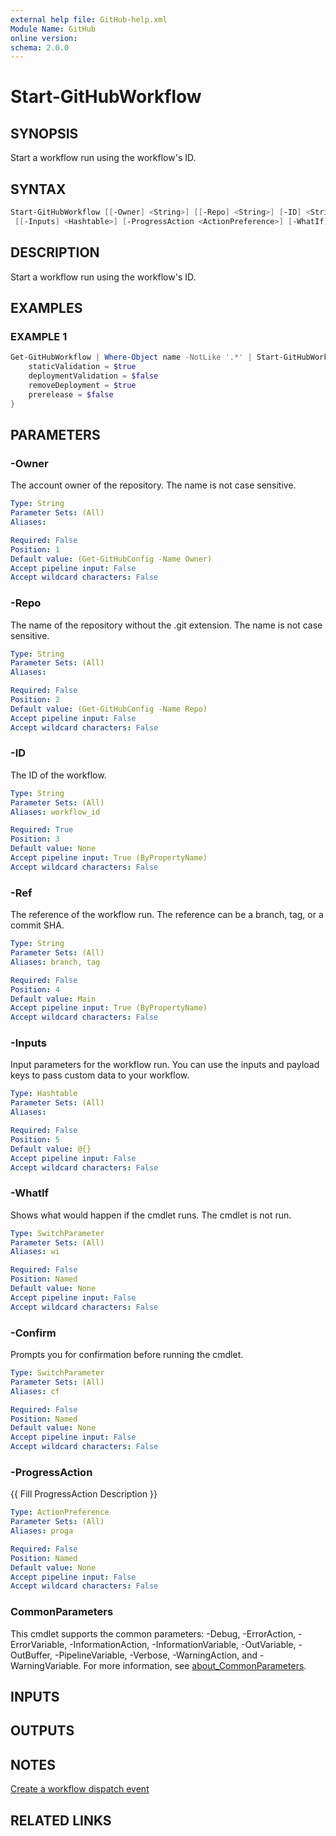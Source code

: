 ```yaml
---
external help file: GitHub-help.xml
Module Name: GitHub
online version:
schema: 2.0.0
---
```


# Start-GitHubWorkflow

## SYNOPSIS
Start a workflow run using the workflow's ID.

## SYNTAX

```powershell
Start-GitHubWorkflow [[-Owner] <String>] [[-Repo] <String>] [-ID] <String> [[-Ref] <String>]
 [[-Inputs] <Hashtable>] [-ProgressAction <ActionPreference>] [-WhatIf] [-Confirm] [<CommonParameters>]
```

## DESCRIPTION
Start a workflow run using the workflow's ID.

## EXAMPLES

### EXAMPLE 1
```powershell
Get-GitHubWorkflow | Where-Object name -NotLike '.*' | Start-GitHubWorkflow -Inputs @{
    staticValidation = $true
    deploymentValidation = $false
    removeDeployment = $true
    prerelease = $false
}
```

## PARAMETERS

### -Owner
The account owner of the repository.
The name is not case sensitive.

```yaml
Type: String
Parameter Sets: (All)
Aliases:

Required: False
Position: 1
Default value: (Get-GitHubConfig -Name Owner)
Accept pipeline input: False
Accept wildcard characters: False
```

### -Repo
The name of the repository without the .git extension.
The name is not case sensitive.

```yaml
Type: String
Parameter Sets: (All)
Aliases:

Required: False
Position: 2
Default value: (Get-GitHubConfig -Name Repo)
Accept pipeline input: False
Accept wildcard characters: False
```

### -ID
The ID of the workflow.

```yaml
Type: String
Parameter Sets: (All)
Aliases: workflow_id

Required: True
Position: 3
Default value: None
Accept pipeline input: True (ByPropertyName)
Accept wildcard characters: False
```

### -Ref
The reference of the workflow run.
The reference can be a branch, tag, or a commit SHA.

```yaml
Type: String
Parameter Sets: (All)
Aliases: branch, tag

Required: False
Position: 4
Default value: Main
Accept pipeline input: True (ByPropertyName)
Accept wildcard characters: False
```

### -Inputs
Input parameters for the workflow run.
You can use the inputs and payload keys to pass custom data to your workflow.

```yaml
Type: Hashtable
Parameter Sets: (All)
Aliases:

Required: False
Position: 5
Default value: @{}
Accept pipeline input: False
Accept wildcard characters: False
```

### -WhatIf
Shows what would happen if the cmdlet runs.
The cmdlet is not run.

```yaml
Type: SwitchParameter
Parameter Sets: (All)
Aliases: wi

Required: False
Position: Named
Default value: None
Accept pipeline input: False
Accept wildcard characters: False
```

### -Confirm
Prompts you for confirmation before running the cmdlet.

```yaml
Type: SwitchParameter
Parameter Sets: (All)
Aliases: cf

Required: False
Position: Named
Default value: None
Accept pipeline input: False
Accept wildcard characters: False
```

### -ProgressAction
{{ Fill ProgressAction Description }}

```yaml
Type: ActionPreference
Parameter Sets: (All)
Aliases: proga

Required: False
Position: Named
Default value: None
Accept pipeline input: False
Accept wildcard characters: False
```

### CommonParameters
This cmdlet supports the common parameters: -Debug, -ErrorAction, -ErrorVariable, -InformationAction, -InformationVariable, -OutVariable, -OutBuffer, -PipelineVariable, -Verbose, -WarningAction, and -WarningVariable. For more information, see [about_CommonParameters](http://go.microsoft.com/fwlink/?LinkID=113216).

## INPUTS

## OUTPUTS

## NOTES
[Create a workflow dispatch event](https://docs.github.com/en/rest/actions/workflows#create-a-workflow-dispatch-event)

## RELATED LINKS

